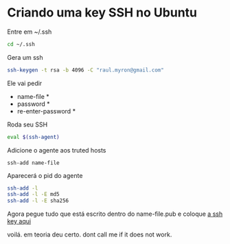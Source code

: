 

# Criando uma key SSH no Ubuntu
Entre em ~/.ssh
```bash
cd ~/.ssh
```
Gera um ssh
```bash
ssh-keygen -t rsa -b 4096 -C "raul.myron@gmail.com"
```
Ele vai pedir
* name-file *
* password *
* re-enter-password *

Roda seu SSH
```bash
eval $(ssh-agent)
```

Adicione o agente aos truted hosts
```
ssh-add name-file
```

Aparecerá o pid do agente
```bash
ssh-add -l
ssh-add -l -E md5
ssh-add -l -E sha256
```
Agora pegue tudo que está escrito dentro do name-file.pub e coloque [a ssh key aqui](https://github.com/settings/keys)

voilá. em teoria deu certo. dont call me if it does not work. 
